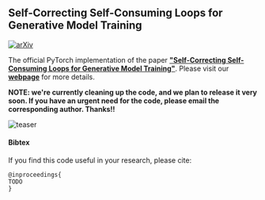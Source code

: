 ## Self-Correcting Self-Consuming Loops for Generative Model Training


[![arXiv](https://img.shields.io/badge/arXiv-<2209.14916>-<COLOR>.svg)](https://arxiv.org/abs/LINKHERE)

The official PyTorch implementation of the paper [**"Self-Correcting Self-Consuming Loops for Generative Model Training"**](https://arxiv.org/abs/LINKHERE).
Please visit our [**webpage**](https://nategillman.com/sc-sc.html) for more details.

**NOTE: we're currently cleaning up the code, and we plan to release it very soon. If you have an urgent need for the code, please email the corresponding author. Thanks!!**

![teaser](assets/motion_null.gif)



#### Bibtex
If you find this code useful in your research, please cite:

```
@inproceedings{
TODO
}
```